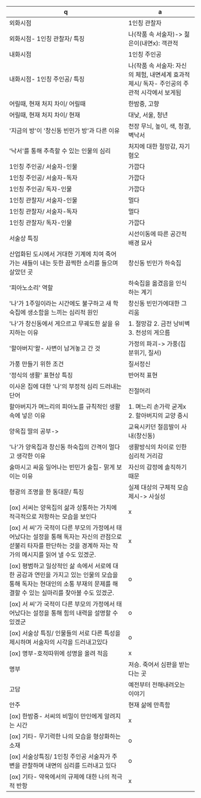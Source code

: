 q  | a
--- | ---
외화시점		|  1인칭 관찰자
외화시점- 1인칭 관찰자/ 특징		|  나(작품 속 서술자)-> 젊은이(내면x): 객관적
내화시점		|  1인칭 주인공
내화시점- 1인칭 주인공/ 특징		|  나(작품 속 서술자: 자신의 체험, 내면세계 효과적 제시/ 독자- 주인공의 주관적 시각에서 보게됨
어릴때, 현재 처지 차이/ 어릴때		|  한밤중, 고향
어릴때, 현재 처지 차이/ 현재		|  대낮, 서울, 청년
'지금의 방'이 '창신동 빈민가 방'과 다른 이유		|  천장 무늬, 높이, 색, 청결, 벽낙서
'낙서'를 통해 추측할 수 있는 인물의 심리		|  처지에 대한 절망감, 자기혐오
1인칭 주인공/ 서술자-인물		|  가깝다
1인칭 주인공/ 서술자-독자		|  가깝다
1인칭 주인공/ 독자-인물		|  가깝다
1인칭 관찰자/ 서술자-인물		|  멀다
1인칭 관찰자/ 서술자-독자		|  멀다
1인칭 관찰자/ 독자-인물		|  가깝다
서술상 특징		|  시선이동에 따른 공간적 배경 묘사
산업화된 도시에서 거대한 기계에 치여 죽어 가는 새들이 내는 듯한 끔찍한 소리를 들으며 살았던 곳		|  창신동 빈민가 하숙집
'피아노소리' 역할		|  하숙집을 옮겼음을 인식하는 계기
'나'가 1주일이라는 시간에도 불구하고 새 학숙집에 생소함을 느끼는 심리적 원인		|  창신동 빈민가에대한 그리움
'나'가 창신동에서 게으르고 무궤도한 삶을 유지하는 이유		|  1. 절망감 2. 금전 낭비벽 3. 천성의 게으름
'할아버지'왈- 사변이 남겨놓고 간 것		|  가정의 파괴-> 가풍(집 분위기, 질서)
가풍 만들기 위한 조건		|  질서정신
'정식의 생활' 표현상 특징		|  반어적 표현
이사온 집에 대한 '나'의 부정적 심리 드러내는 단어		|  진절머리
할아버지가 며느리의 피아노를 규칙적인 생활 속에 넣은 이유		|  1. 며느리 손가락 굳게x 2. 할아버지의 교양 중시
양옥집 딸의 공부->		|  교육시키던 절음발이 사내(창신동)
'나'가 양옥집과 창신동 하숙집의 간격이 멀다고 생각한 이유		|  생활방식의 차이로 인한 심리적 거리감
술마시고 싸움 일어나는 빈민가 술집- 맑게 보이는 이유		|  자신의 감정에 솔직하기 때문
형광의 조명을 한 동대문/ 특징		|  실제 대상의 구체적 모습제시-> 사실성
[ox] 서씨는 양옥집의 삶과 상통하는 가치에 적극적으로 저항하는 모습을 보인다		| x
[ox] ​서 씨'가 국적이 다른 부모의 가정에서 태어났다는 설정을 통해 독자는 자신의 관점으로 섣불리 타자를 판단하는 것을 경계하 자는 작가의 메시지를 읽어 낼 수도 있겠군.		| x
[ox] ​평범하고 일상적인 삶 속에서 서로에 대한 공감과 연민을 가지고 있는 인물의 모습을 통해 독자는 현대인의 소통 부재의 문제를 해결할 수 있는 실마리를 찾아볼 수도 있겠군.		| o
[ox] 서 씨'가 국적이 다른 부모의 가정에서 태어났다는 설정을 통해 힘의 내력을 설명할 수 있겠군		| o
[ox] 서술상 특징/ 인물들의 서로 다른 특성을 제시하며 서술자의 시각을 드러내고있다		| o
[ox] 명부-호적따위에 성명을 올려 적음		| x
명부		|  저승. 죽어서 심판을 받는다는 곳
고담		|  예전부터 전해내려오는 이야기
안주		|  현재 삶에 만족함
[ox] 한밤중- 서씨의 비밀이 만인에게 알려지는 시간		| x
[ox] 기타- 무기력한 나의 모습을 형상화하는 소재		| o
[ox] 서술상특징/ 1인칭 주인공 서술자가 주변을 관찰하며 내면의 심리를 드러내고 있다		| o
[ox] 기타- 약옥에서의 규제에 대한 나의 적극적 반항		| x
